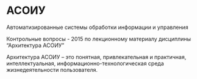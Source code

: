 # АСОИУ
Автоматизированные системы обработки информации и управления

Контрольные вопросы - 2015 по лекционному материалу дисциплины “Архитектура АСОИУ”

Архитектура АСОИУ – это понятная, привлекательная и практичная, интеллектуальная, информационно-технологическая среда жизнедеятельности пользователя.
